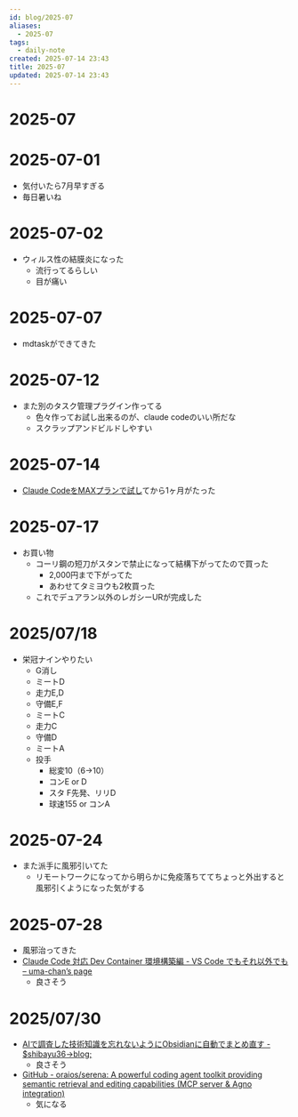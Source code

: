 ```yaml
---
id: blog/2025-07
aliases:
  - 2025-07
tags:
  - daily-note
created: 2025-07-14 23:43
title: 2025-07
updated: 2025-07-14 23:43
---
```


# 2025-07

# 2025-07-01

- 気付いたら7月早すぎる
- 毎日暑いね

# 2025-07-02

- ウィルス性の結膜炎になった
	- 流行ってるらしい
	- 目が痛い

# 2025-07-07

- mdtaskができてきた

# 2025-07-12

- また別のタスク管理プラグイン作ってる
    - 色々作ってお試し出来るのが、claude codeのいい所だな
    - スクラップアンドビルドしやすい

# 2025-07-14

- [Claude CodeをMAXプランで試し](https://tkancf.com/blog/x8z2o4n)てから1ヶ月がたった

# 2025-07-17

- お買い物
    - コーリ鋼の短刀がスタンで禁止になって結構下がってたので買った
        - 2,000円まで下がってた
        - あわせてタミヨウも2枚買った
    - これでデュアラン以外のレガシーURが完成した

# 2025/07/18

- 栄冠ナインやりたい
	- G消し
	- ミートD
	- 走力E,D
	- 守備E,F
	- ミートC
	- 走力C
	- 守備D
	- ミートA
	- 投手
		- 総変10（6→10）
		- コンE or D
		- スタ F先発、リリD
		- 球速155 or コンA

# 2025-07-24

- また派手に風邪引いてた
	- リモートワークになってから明らかに免疫落ちててちょっと外出すると風邪引くようになった気がする

# 2025-07-28

- 風邪治ってきた
- [Claude Code 対応 Dev Container 環境構築編 - VS Code でもそれ以外でも – uma-chan’s page](https://i9wa4.github.io/blog/2025-07-28-article1-devcontainer.html)
	- 良さそう

# 2025/07/30

- [AIで調査した技術知識を忘れないようにObsidianに自動でまとめ直す - $shibayu36-&gt;blog;](https://blog.shibayu36.org/entry/2025/07/30/092458)
	- 良さそう
- [GitHub - oraios/serena: A powerful coding agent toolkit providing semantic retrieval and editing capabilities (MCP server &amp; Agno integration)](https://github.com/oraios/serena)
	- 気になる


